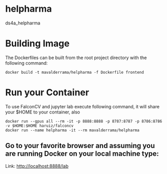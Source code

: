 # helpharma
ds4a_helpharma

# Building Image

The Dockerfiles can be built from the root project directory with the following command:

```shell script
docker build -t mavalderrama/helpharma -f Dockerfile frontend
```

# Run your Container

To use FalconCV and jupyter lab execute following command, it will share your $HOME to your container, also

```shell script
docker run --gpus all --rm -it -p 8888:8888 -p 8787:8787 -p 8786:8786 -v $HOME:$HOME haruiz/falconcv
docker run --name helpharma -it --rm mavalderrama/helpharma
```

## Go to your favorite browser and assuming you are running Docker on your local machine type:

Link: [http://localhost:8888/lab](localhost:8888/lab)

